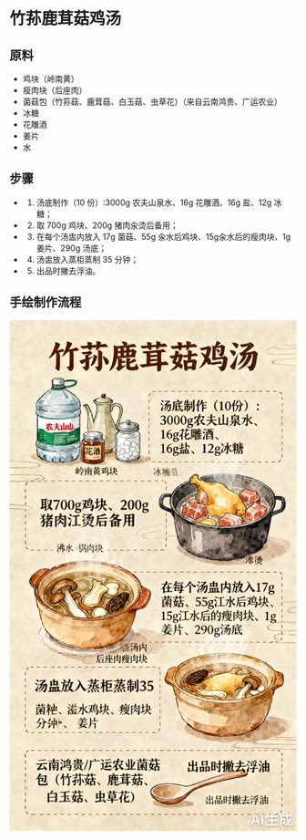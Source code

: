 # 竹荪鹿茸菇鸡汤

## 原料
- 鸡块（岭南黄）
- 瘦肉块（后座肉）
- 菌菇包（竹荪菇、鹿茸菇、白玉菇、虫草花）（来自云南鸿贵、广运农业）
- 冰糖
- 花雕酒
- 姜片
- 水

## 步骤
- 1. 汤底制作（10 份）:3000g 农夫山泉水、16g 花雕酒、16g 盐、12g 冰糖；
- 2. 取 700g 鸡块、200g 猪肉汆烫后备用；
- 3. 在每个汤盅内放入 17g 菌菇、55g 汆水后鸡块、15g汆水后的瘦肉块、1g 姜片、290g 汤底；
- 4. 汤盅放入蒸柜蒸制 35 分钟；
- 5. 出品时撇去浮油。

## 手绘制作流程

![手绘制作流程](../images/汤/竹荪鹿茸菇鸡汤.jpg)
